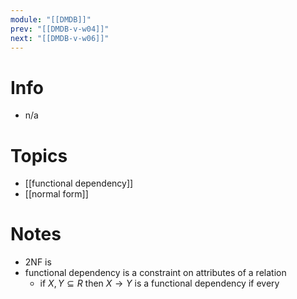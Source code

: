```yaml
---
module: "[[DMDB]]"
prev: "[[DMDB-v-w04]]"
next: "[[DMDB-v-w06]]"
---
```



# Info
- n/a

# Topics
- [[functional dependency]]
- [[normal form]]


# Notes

- 2NF is 
- functional dependency is a constraint on attributes of a relation
	- if $X, Y \subseteq R$ then $X \to Y$ is a functional dependency if every

